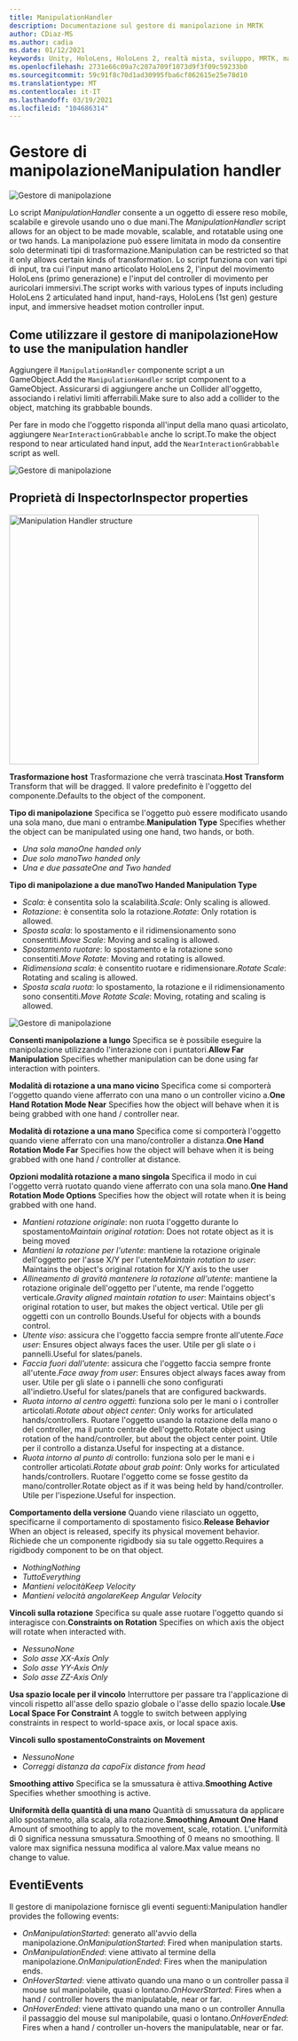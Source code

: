 ```yaml
---
title: ManipulationHandler
description: Documentazione sul gestore di manipolazione in MRTK
author: CDiaz-MS
ms.author: cadia
ms.date: 01/12/2021
keywords: Unity, HoloLens, HoloLens 2, realtà mista, sviluppo, MRTK, manipolazione,
ms.openlocfilehash: 2731e66c09a7c207a709f1073d9f3f09c59233b0
ms.sourcegitcommit: 59c91f8c70d1ad30995fba6cf862615e25e78d10
ms.translationtype: MT
ms.contentlocale: it-IT
ms.lasthandoff: 03/19/2021
ms.locfileid: "104686314"
---
```

# <a name="manipulation-handler"></a><span data-ttu-id="48c48-104">Gestore di manipolazione</span><span class="sxs-lookup"><span data-stu-id="48c48-104">Manipulation handler</span></span>

![Gestore di manipolazione](../images/manipulation-handler/MRTK_Manipulation_Main.png)

<span data-ttu-id="48c48-106">Lo script *ManipulationHandler* consente a un oggetto di essere reso mobile, scalabile e girevole usando uno o due mani.</span><span class="sxs-lookup"><span data-stu-id="48c48-106">The *ManipulationHandler* script allows for an object to be made movable, scalable, and rotatable using one or two hands.</span></span> <span data-ttu-id="48c48-107">La manipolazione può essere limitata in modo da consentire solo determinati tipi di trasformazione.</span><span class="sxs-lookup"><span data-stu-id="48c48-107">Manipulation can be restricted so that it only allows certain kinds of transformation.</span></span> <span data-ttu-id="48c48-108">Lo script funziona con vari tipi di input, tra cui l'input mano articolato HoloLens 2, l'input del movimento HoloLens (primo generazione) e l'input del controller di movimento per auricolari immersivi.</span><span class="sxs-lookup"><span data-stu-id="48c48-108">The script works with various types of inputs including HoloLens 2 articulated hand input, hand-rays, HoloLens (1st gen) gesture input, and immersive headset motion controller input.</span></span>

## <a name="how-to-use-the-manipulation-handler"></a><span data-ttu-id="48c48-109">Come utilizzare il gestore di manipolazione</span><span class="sxs-lookup"><span data-stu-id="48c48-109">How to use the manipulation handler</span></span>

<span data-ttu-id="48c48-110">Aggiungere il `ManipulationHandler` componente script a un GameObject.</span><span class="sxs-lookup"><span data-stu-id="48c48-110">Add the `ManipulationHandler` script component to a GameObject.</span></span> <span data-ttu-id="48c48-111">Assicurarsi di aggiungere anche un Collider all'oggetto, associando i relativi limiti afferrabili.</span><span class="sxs-lookup"><span data-stu-id="48c48-111">Make sure to also add a collider to the object, matching its grabbable bounds.</span></span>

<span data-ttu-id="48c48-112">Per fare in modo che l'oggetto risponda all'input della mano quasi articolato, aggiungere `NearInteractionGrabbable` anche lo script.</span><span class="sxs-lookup"><span data-stu-id="48c48-112">To make the object respond to near articulated hand input, add the `NearInteractionGrabbable` script as well.</span></span>

![Gestore di manipolazione](../images/manipulation-handler/MRTK_ManipulationHandler_Howto.png)

## <a name="inspector-properties"></a><span data-ttu-id="48c48-114">Proprietà di Inspector</span><span class="sxs-lookup"><span data-stu-id="48c48-114">Inspector properties</span></span>

<img src="../images/manipulation-handler/MRTK_ManipulationHandler_Structure.png" width="450" alt="Manipulation Handler structure">

<span data-ttu-id="48c48-115">**Trasformazione host** Trasformazione che verrà trascinata.</span><span class="sxs-lookup"><span data-stu-id="48c48-115">**Host Transform** Transform that will be dragged.</span></span> <span data-ttu-id="48c48-116">Il valore predefinito è l'oggetto del componente.</span><span class="sxs-lookup"><span data-stu-id="48c48-116">Defaults to the object of the component.</span></span>

<span data-ttu-id="48c48-117">**Tipo di manipolazione** Specifica se l'oggetto può essere modificato usando una sola mano, due mani o entrambe.</span><span class="sxs-lookup"><span data-stu-id="48c48-117">**Manipulation Type** Specifies whether the object can be manipulated using one hand, two hands, or both.</span></span>

* <span data-ttu-id="48c48-118">*Una sola mano*</span><span class="sxs-lookup"><span data-stu-id="48c48-118">*One handed only*</span></span>
* <span data-ttu-id="48c48-119">*Due solo mano*</span><span class="sxs-lookup"><span data-stu-id="48c48-119">*Two handed only*</span></span>
* <span data-ttu-id="48c48-120">*Una e due passate*</span><span class="sxs-lookup"><span data-stu-id="48c48-120">*One and Two handed*</span></span>

<span data-ttu-id="48c48-121">**Tipo di manipolazione a due mano**</span><span class="sxs-lookup"><span data-stu-id="48c48-121">**Two Handed Manipulation Type**</span></span>

* <span data-ttu-id="48c48-122">*Scala*: è consentita solo la scalabilità.</span><span class="sxs-lookup"><span data-stu-id="48c48-122">*Scale*: Only scaling is allowed.</span></span>
* <span data-ttu-id="48c48-123">*Rotazione*: è consentita solo la rotazione.</span><span class="sxs-lookup"><span data-stu-id="48c48-123">*Rotate*: Only rotation is allowed.</span></span>
* <span data-ttu-id="48c48-124">*Sposta scala*: lo spostamento e il ridimensionamento sono consentiti.</span><span class="sxs-lookup"><span data-stu-id="48c48-124">*Move Scale*: Moving and scaling is allowed.</span></span>
* <span data-ttu-id="48c48-125">*Spostamento ruotare*: lo spostamento e la rotazione sono consentiti.</span><span class="sxs-lookup"><span data-stu-id="48c48-125">*Move Rotate*: Moving and rotating is allowed.</span></span>
* <span data-ttu-id="48c48-126">*Ridimensiona scala*: è consentito ruotare e ridimensionare.</span><span class="sxs-lookup"><span data-stu-id="48c48-126">*Rotate Scale*: Rotating and scaling is allowed.</span></span>
* <span data-ttu-id="48c48-127">*Sposta scala ruota*: lo spostamento, la rotazione e il ridimensionamento sono consentiti.</span><span class="sxs-lookup"><span data-stu-id="48c48-127">*Move Rotate Scale*: Moving, rotating and scaling is allowed.</span></span>

![Gestore di manipolazione](../images/manipulation-handler/MRTK_ManipulationHandler_TwoHanded.jpg)

<span data-ttu-id="48c48-129">**Consenti manipolazione a lungo** Specifica se è possibile eseguire la manipolazione utilizzando l'interazione con i puntatori.</span><span class="sxs-lookup"><span data-stu-id="48c48-129">**Allow Far Manipulation** Specifies whether manipulation can be done using far interaction with pointers.</span></span>

<span data-ttu-id="48c48-130">**Modalità di rotazione a una mano vicino** Specifica come si comporterà l'oggetto quando viene afferrato con una mano o un controller vicino a.</span><span class="sxs-lookup"><span data-stu-id="48c48-130">**One Hand Rotation Mode Near** Specifies how the object will behave when it is being grabbed with one hand / controller near.</span></span>

<span data-ttu-id="48c48-131">**Modalità di rotazione a una mano** Specifica come si comporterà l'oggetto quando viene afferrato con una mano/controller a distanza.</span><span class="sxs-lookup"><span data-stu-id="48c48-131">**One Hand Rotation Mode Far** Specifies how the object will behave when it is being grabbed with one hand / controller at distance.</span></span>

<span data-ttu-id="48c48-132">**Opzioni modalità rotazione a mano singola** Specifica il modo in cui l'oggetto verrà ruotato quando viene afferrato con una sola mano.</span><span class="sxs-lookup"><span data-stu-id="48c48-132">**One Hand Rotation Mode Options** Specifies how the object will rotate when it is being grabbed with one hand.</span></span>

* <span data-ttu-id="48c48-133">*Mantieni rotazione originale*: non ruota l'oggetto durante lo spostamento</span><span class="sxs-lookup"><span data-stu-id="48c48-133">*Maintain original rotation*: Does not rotate object as it is being moved</span></span>
* <span data-ttu-id="48c48-134">*Mantieni la rotazione per l'utente*: mantiene la rotazione originale dell'oggetto per l'asse X/Y per l'utente</span><span class="sxs-lookup"><span data-stu-id="48c48-134">*Maintain rotation to user*: Maintains the object's original rotation for X/Y axis to the user</span></span>
* <span data-ttu-id="48c48-135">*Allineamento di gravità mantenere la rotazione all'utente*: mantiene la rotazione originale dell'oggetto per l'utente, ma rende l'oggetto verticale.</span><span class="sxs-lookup"><span data-stu-id="48c48-135">*Gravity aligned maintain rotation to user*: Maintains object's original rotation to user, but makes the object vertical.</span></span> <span data-ttu-id="48c48-136">Utile per gli oggetti con un controllo Bounds.</span><span class="sxs-lookup"><span data-stu-id="48c48-136">Useful for objects with a bounds control.</span></span>
* <span data-ttu-id="48c48-137">*Utente viso*: assicura che l'oggetto faccia sempre fronte all'utente.</span><span class="sxs-lookup"><span data-stu-id="48c48-137">*Face user*: Ensures object always faces the user.</span></span> <span data-ttu-id="48c48-138">Utile per gli slate o i pannelli.</span><span class="sxs-lookup"><span data-stu-id="48c48-138">Useful for slates/panels.</span></span>
* <span data-ttu-id="48c48-139">*Faccia fuori dall'utente*: assicura che l'oggetto faccia sempre fronte all'utente.</span><span class="sxs-lookup"><span data-stu-id="48c48-139">*Face away from user*: Ensures object always faces away from user.</span></span> <span data-ttu-id="48c48-140">Utile per gli slate o i pannelli che sono configurati all'indietro.</span><span class="sxs-lookup"><span data-stu-id="48c48-140">Useful for slates/panels that are configured backwards.</span></span>
* <span data-ttu-id="48c48-141">*Ruota intorno al centro oggetti*: funziona solo per le mani o i controller articolati.</span><span class="sxs-lookup"><span data-stu-id="48c48-141">*Rotate about object center*:  Only works for articulated hands/controllers.</span></span> <span data-ttu-id="48c48-142">Ruotare l'oggetto usando la rotazione della mano o del controller, ma il punto centrale dell'oggetto.</span><span class="sxs-lookup"><span data-stu-id="48c48-142">Rotate object using rotation of the hand/controller, but about the object center point.</span></span> <span data-ttu-id="48c48-143">Utile per il controllo a distanza.</span><span class="sxs-lookup"><span data-stu-id="48c48-143">Useful for inspecting at a distance.</span></span>
* <span data-ttu-id="48c48-144">*Ruota intorno al punto di* controllo: funziona solo per le mani e i controller articolati.</span><span class="sxs-lookup"><span data-stu-id="48c48-144">*Rotate about grab point*:  Only works for articulated hands/controllers.</span></span> <span data-ttu-id="48c48-145">Ruotare l'oggetto come se fosse gestito da mano/controller.</span><span class="sxs-lookup"><span data-stu-id="48c48-145">Rotate object as if it was being held by hand/controller.</span></span> <span data-ttu-id="48c48-146">Utile per l'ispezione.</span><span class="sxs-lookup"><span data-stu-id="48c48-146">Useful for inspection.</span></span>

<span data-ttu-id="48c48-147">**Comportamento della versione** Quando viene rilasciato un oggetto, specificarne il comportamento di spostamento fisico.</span><span class="sxs-lookup"><span data-stu-id="48c48-147">**Release Behavior** When an object is released, specify its physical movement behavior.</span></span> <span data-ttu-id="48c48-148">Richiede che un componente rigidbody sia su tale oggetto.</span><span class="sxs-lookup"><span data-stu-id="48c48-148">Requires a rigidbody component to be on that object.</span></span>

* <span data-ttu-id="48c48-149">*Nothing*</span><span class="sxs-lookup"><span data-stu-id="48c48-149">*Nothing*</span></span>
* <span data-ttu-id="48c48-150">*Tutto*</span><span class="sxs-lookup"><span data-stu-id="48c48-150">*Everything*</span></span>
* <span data-ttu-id="48c48-151">*Mantieni velocità*</span><span class="sxs-lookup"><span data-stu-id="48c48-151">*Keep Velocity*</span></span>
* <span data-ttu-id="48c48-152">*Mantieni velocità angolare*</span><span class="sxs-lookup"><span data-stu-id="48c48-152">*Keep Angular Velocity*</span></span>

<span data-ttu-id="48c48-153">**Vincoli sulla rotazione** Specifica su quale asse ruotare l'oggetto quando si interagisce con.</span><span class="sxs-lookup"><span data-stu-id="48c48-153">**Constraints on Rotation** Specifies on which axis the object will rotate when interacted with.</span></span>

* <span data-ttu-id="48c48-154">*Nessuno*</span><span class="sxs-lookup"><span data-stu-id="48c48-154">*None*</span></span>
* <span data-ttu-id="48c48-155">*Solo asse X*</span><span class="sxs-lookup"><span data-stu-id="48c48-155">*X-Axis Only*</span></span>
* <span data-ttu-id="48c48-156">*Solo asse Y*</span><span class="sxs-lookup"><span data-stu-id="48c48-156">*Y-Axis Only*</span></span>
* <span data-ttu-id="48c48-157">*Solo asse Z*</span><span class="sxs-lookup"><span data-stu-id="48c48-157">*Z-Axis Only*</span></span>

<span data-ttu-id="48c48-158">**Usa spazio locale per il vincolo** Interruttore per passare tra l'applicazione di vincoli rispetto all'asse dello spazio globale o l'asse dello spazio locale.</span><span class="sxs-lookup"><span data-stu-id="48c48-158">**Use Local Space For Constraint** A toggle to switch between applying constraints in respect to world-space axis, or local space axis.</span></span>

<span data-ttu-id="48c48-159">**Vincoli sullo spostamento**</span><span class="sxs-lookup"><span data-stu-id="48c48-159">**Constraints on Movement**</span></span>

* <span data-ttu-id="48c48-160">*Nessuno*</span><span class="sxs-lookup"><span data-stu-id="48c48-160">*None*</span></span>
* <span data-ttu-id="48c48-161">*Correggi distanza da capo*</span><span class="sxs-lookup"><span data-stu-id="48c48-161">*Fix distance from head*</span></span>

<span data-ttu-id="48c48-162">**Smoothing attivo** Specifica se la smussatura è attiva.</span><span class="sxs-lookup"><span data-stu-id="48c48-162">**Smoothing Active** Specifies whether smoothing is active.</span></span>

<span data-ttu-id="48c48-163">**Uniformità della quantità di una mano** Quantità di smussatura da applicare allo spostamento, alla scala, alla rotazione.</span><span class="sxs-lookup"><span data-stu-id="48c48-163">**Smoothing Amount One Hand** Amount of smoothing to apply to the movement, scale, rotation.</span></span> <span data-ttu-id="48c48-164">L'uniformità di 0 significa nessuna smussatura.</span><span class="sxs-lookup"><span data-stu-id="48c48-164">Smoothing of 0 means no smoothing.</span></span> <span data-ttu-id="48c48-165">Il valore max significa nessuna modifica al valore.</span><span class="sxs-lookup"><span data-stu-id="48c48-165">Max value means no change to value.</span></span>

## <a name="events"></a><span data-ttu-id="48c48-166">Eventi</span><span class="sxs-lookup"><span data-stu-id="48c48-166">Events</span></span>

<span data-ttu-id="48c48-167">Il gestore di manipolazione fornisce gli eventi seguenti:</span><span class="sxs-lookup"><span data-stu-id="48c48-167">Manipulation handler provides the following events:</span></span>

* <span data-ttu-id="48c48-168">*OnManipulationStarted*: generato all'avvio della manipolazione.</span><span class="sxs-lookup"><span data-stu-id="48c48-168">*OnManipulationStarted*: Fired when manipulation starts.</span></span>
* <span data-ttu-id="48c48-169">*OnManipulationEnded*: viene attivato al termine della manipolazione.</span><span class="sxs-lookup"><span data-stu-id="48c48-169">*OnManipulationEnded*: Fires when the manipulation ends.</span></span>
* <span data-ttu-id="48c48-170">*OnHoverStarted*: viene attivato quando una mano o un controller passa il mouse sul manipolabile, quasi o lontano.</span><span class="sxs-lookup"><span data-stu-id="48c48-170">*OnHoverStarted*: Fires when a hand / controller hovers the manipulatable, near or far.</span></span>
* <span data-ttu-id="48c48-171">*OnHoverEnded*: viene attivato quando una mano o un controller Annulla il passaggio del mouse sul manipolabile, quasi o lontano.</span><span class="sxs-lookup"><span data-stu-id="48c48-171">*OnHoverEnded*: Fires when a hand / controller un-hovers the manipulatable, near or far.</span></span>
